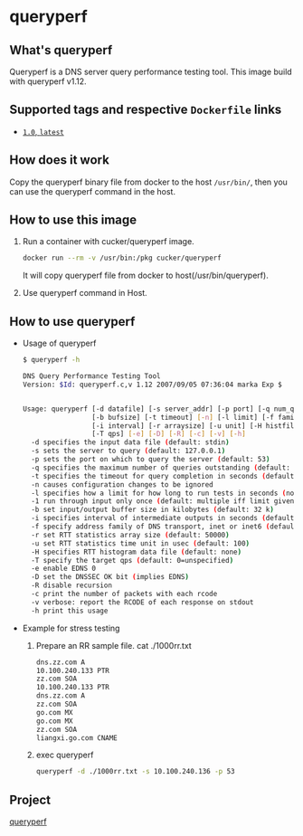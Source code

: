 # queryperf


## What's queryperf
Queryperf is a DNS server query performance testing tool.
This image build with queryperf v1.12.

## Supported tags and respective `Dockerfile` links
* [`1.0`, `latest`](https://github.com/cucker0/dockerfile/blob/main/queryperf/Dockerfile)

## How does it work
Copy the queryperf binary file from docker to the host `/usr/bin/`, then you can use the queryperf command in the host.

## How to use this image
1. Run a container with cucker/queryperf image.
    ```bash
    docker run --rm -v /usr/bin:/pkg cucker/queryperf
    ```
    It will copy queryperf file from docker to host(/usr/bin/queryperf).

2. Use queryperf command in Host.

## How to use queryperf
* Usage of queryperf 
    ```bash
    $ queryperf -h

    DNS Query Performance Testing Tool
    Version: $Id: queryperf.c,v 1.12 2007/09/05 07:36:04 marka Exp $


    Usage: queryperf [-d datafile] [-s server_addr] [-p port] [-q num_queries]
                     [-b bufsize] [-t timeout] [-n] [-l limit] [-f family] [-1]
                     [-i interval] [-r arraysize] [-u unit] [-H histfile]
                     [-T qps] [-e] [-D] [-R] [-c] [-v] [-h]
      -d specifies the input data file (default: stdin)
      -s sets the server to query (default: 127.0.0.1)
      -p sets the port on which to query the server (default: 53)
      -q specifies the maximum number of queries outstanding (default: 20)
      -t specifies the timeout for query completion in seconds (default: 5)
      -n causes configuration changes to be ignored
      -l specifies how a limit for how long to run tests in seconds (no default)
      -1 run through input only once (default: multiple iff limit given)
      -b set input/output buffer size in kilobytes (default: 32 k)
      -i specifies interval of intermediate outputs in seconds (default: 0=none)
      -f specify address family of DNS transport, inet or inet6 (default: any)
      -r set RTT statistics array size (default: 50000)
      -u set RTT statistics time unit in usec (default: 100)
      -H specifies RTT histogram data file (default: none)
      -T specify the target qps (default: 0=unspecified)
      -e enable EDNS 0
      -D set the DNSSEC OK bit (implies EDNS)
      -R disable recursion
      -c print the number of packets with each rcode
      -v verbose: report the RCODE of each response on stdout
      -h print this usage
    ```

* Example for stress testing
    1. Prepare an RR sample file.
        cat ./1000rr.txt 
        ```bash
        dns.zz.com A
        10.100.240.133 PTR
        zz.com SOA
        10.100.240.133 PTR
        dns.zz.com A
        zz.com SOA
        go.com MX
        go.com MX
        zz.com SOA
        liangxi.go.com CNAME
        ```
    2. exec queryperf
        ```bash
        queryperf -d ./1000rr.txt -s 10.100.240.136 -p 53
        ```

## Project
[queryperf](https://github.com/cucker0/dockerfile/blob/main/queryperf)